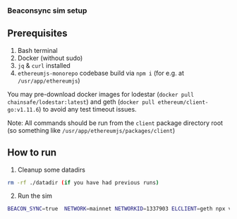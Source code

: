 ### Beaconsync sim setup

## Prerequisites

1. Bash terminal
2. Docker (without sudo)
3. `jq` & `curl` installed
4. `ethereumjs-monorepo` codebase build via `npm i` (for e.g. at `/usr/app/ethereumjs`)

You may pre-download docker images for lodestar (`docker pull chainsafe/lodestar:latest`) and geth (`docker pull ethereum/client-go:v1.11.6`) to avoid any test timeout issues.

Note: All commands should be run from the `client` package directory root (so something like `/usr/app/ethereumjs/packages/client`)

## How to run

1. Cleanup some datadirs

```bash
rm -rf ./datadir (if you have had previous runs)
``` 

2. Run the sim

```bash
BEACON_SYNC=true  NETWORK=mainnet NETWORKID=1337903 ELCLIENT=geth npx vitest run test/sim/beaconsync.spec.ts
```